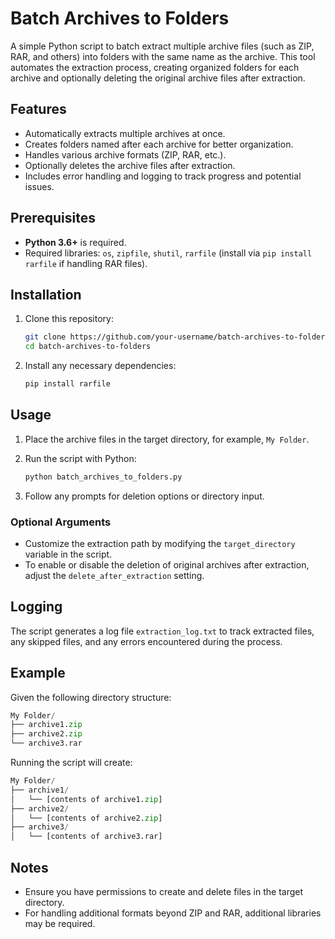 # Batch Archives to Folders

A simple Python script to batch extract multiple archive files (such as ZIP, RAR, and others) into folders with the same name as the archive. This tool automates the extraction process, creating organized folders for each archive and optionally deleting the original archive files after extraction.

## Features

- Automatically extracts multiple archives at once.
- Creates folders named after each archive for better organization.
- Handles various archive formats (ZIP, RAR, etc.).
- Optionally deletes the archive files after extraction.
- Includes error handling and logging to track progress and potential issues.

## Prerequisites

- **Python 3.6+** is required.
- Required libraries: `os`, `zipfile`, `shutil`, `rarfile` (install via `pip install rarfile` if handling RAR files).

## Installation

1. Clone this repository:
   
   ```bash
   git clone https://github.com/your-username/batch-archives-to-folders.git
   cd batch-archives-to-folders
   ```

3. Install any necessary dependencies:
   ```bash
   pip install rarfile
   ```

## Usage

1. Place the archive files in the target directory, for example, `My Folder`.
   
2. Run the script with Python:
   ```bash
   python batch_archives_to_folders.py
   ```
   
3. Follow any prompts for deletion options or directory input.

### Optional Arguments

- Customize the extraction path by modifying the `target_directory` variable in the script.
- To enable or disable the deletion of original archives after extraction, adjust the `delete_after_extraction` setting.

## Logging

The script generates a log file `extraction_log.txt` to track extracted files, any skipped files, and any errors encountered during the process.

## Example

Given the following directory structure:

```python
My Folder/
├── archive1.zip
├── archive2.zip
└── archive3.rar
```

Running the script will create:

```python
My Folder/
├── archive1/
│   └── [contents of archive1.zip]
├── archive2/
│   └── [contents of archive2.zip]
├── archive3/
│   └── [contents of archive3.rar]
```

## Notes

- Ensure you have permissions to create and delete files in the target directory.
- For handling additional formats beyond ZIP and RAR, additional libraries may be required.

